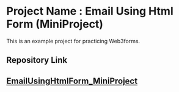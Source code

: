 # Project Name : Email Using Html Form (MiniProject)

This is an example project for practicing Web3forms.

## Repository Link
## [EmailUsingHtmlForm_MiniProject](https://pratikrameshmajage.github.io/EmailUsingHtmlForm_MiniProject/)
